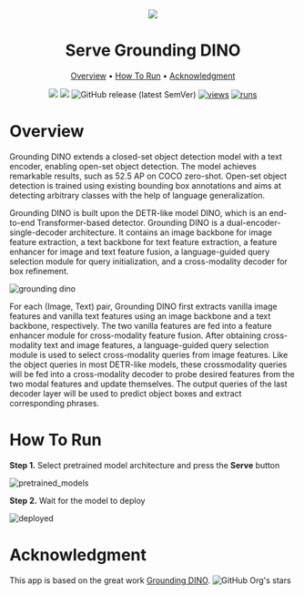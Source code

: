 <div align="center" markdown>
<img src="https://github.com/supervisely-ecosystem/serve-grounding-dino/releases/download/v0.0.1/dino.png"/>  

# Serve Grounding DINO

<p align="center">
  <a href="#Overview">Overview</a> •
  <a href="#How-To-Run">How To Run</a> •
  <a href="#Acknowledgment">Acknowledgment</a>
</p>

[![](https://img.shields.io/badge/supervisely-ecosystem-brightgreen)](../../../../supervisely-ecosystem/serve-grounding-dino)
[![](https://img.shields.io/badge/slack-chat-green.svg?logo=slack)](https://supervisely.com/slack)
![GitHub release (latest SemVer)](https://img.shields.io/github/v/release/supervisely-ecosystem/serve-grounding-dino)
[![views](https://app.supervisely.com/img/badges/views/supervisely-ecosystem/serve-grounding-dino.png)](https://supervisely.com)
[![runs](https://app.supervisely.com/img/badges/runs/supervisely-ecosystem/serve-grounding-dino.png)](https://supervisely.com)

</div>

# Overview

Grounding DINO extends a closed-set object detection model with a text encoder, enabling open-set object detection. The model achieves remarkable results, such as 52.5 AP on COCO zero-shot. Open-set object detection is trained using existing bounding box annotations and aims at detecting arbitrary classes with the help of language generalization.

Grounding DINO is built upon the DETR-like model DINO, which is an end-to-end Transformer-based detector. Grounding DINO is a dual-encoder-single-decoder architecture. It contains an image backbone for image feature extraction, a text backbone for text feature extraction, a feature enhancer for image and text feature fusion, a language-guided query selection module for query initialization, and a cross-modality decoder for box refinement.

![grounding dino](https://github.com/supervisely-ecosystem/serve-grounding-dino/releases/download/v0.0.1/grounding_dino_architecture.png)

For each (Image, Text) pair, Grounding DINO first extracts vanilla image features and vanilla text features using an image backbone and a text backbone, respectively. The two vanilla features are fed into a feature enhancer module for cross-modality feature fusion. After obtaining cross-modality text and image features, a language-guided query selection module is used to select cross-modality queries from
image features. Like the object queries in most DETR-like models, these crossmodality queries will be fed into a cross-modality decoder to probe desired features from the two modal features and update themselves. The output queries of the last decoder layer will be used to predict object boxes and extract corresponding phrases.

# How To Run

**Step 1.** Select pretrained model architecture and press the **Serve** button

![pretrained_models](https://github.com/supervisely-ecosystem/serve-grounding-dino/releases/download/v0.0.1/grounding_dino_deploy.png)

**Step 2.** Wait for the model to deploy

![deployed](https://github.com/supervisely-ecosystem/serve-grounding-dino/releases/download/v0.0.1/grounding_dino_deploy_2.png)

# Acknowledgment

This app is based on the great work [Grounding DINO](https://github.com/IDEA-Research/GroundingDINO). ![GitHub Org's stars](https://img.shields.io/github/stars/IDEA-Research/GroundingDINO?style=social)
